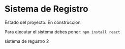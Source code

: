<h1>Sistema de Registro</h1>

Estado del proyecto: En construccion

Para ejecutar el sistema debes poner:
```npm install react```

sistema de regustro 2 
